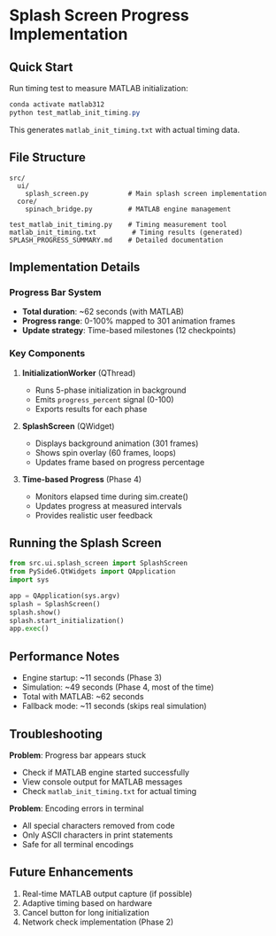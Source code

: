 # Splash Screen Progress Implementation

## Quick Start

Run timing test to measure MATLAB initialization:
```powershell
conda activate matlab312
python test_matlab_init_timing.py
```

This generates `matlab_init_timing.txt` with actual timing data.

## File Structure

```
src/
  ui/
    splash_screen.py          # Main splash screen implementation
  core/
    spinach_bridge.py         # MATLAB engine management

test_matlab_init_timing.py    # Timing measurement tool
matlab_init_timing.txt         # Timing results (generated)
SPLASH_PROGRESS_SUMMARY.md    # Detailed documentation
```

## Implementation Details

### Progress Bar System
- **Total duration**: ~62 seconds (with MATLAB)
- **Progress range**: 0-100% mapped to 301 animation frames
- **Update strategy**: Time-based milestones (12 checkpoints)

### Key Components

1. **InitializationWorker** (QThread)
   - Runs 5-phase initialization in background
   - Emits `progress_percent` signal (0-100)
   - Exports results for each phase

2. **SplashScreen** (QWidget)
   - Displays background animation (301 frames)
   - Shows spin overlay (60 frames, loops)
   - Updates frame based on progress percentage

3. **Time-based Progress** (Phase 4)
   - Monitors elapsed time during sim.create()
   - Updates progress at measured intervals
   - Provides realistic user feedback

## Running the Splash Screen

```python
from src.ui.splash_screen import SplashScreen
from PySide6.QtWidgets import QApplication
import sys

app = QApplication(sys.argv)
splash = SplashScreen()
splash.show()
splash.start_initialization()
app.exec()
```

## Performance Notes

- Engine startup: ~11 seconds (Phase 3)
- Simulation: ~49 seconds (Phase 4, most of the time)
- Total with MATLAB: ~62 seconds
- Fallback mode: ~11 seconds (skips real simulation)

## Troubleshooting

**Problem**: Progress bar appears stuck
- Check if MATLAB engine started successfully
- View console output for MATLAB messages
- Check `matlab_init_timing.txt` for actual timing

**Problem**: Encoding errors in terminal
- All special characters removed from code
- Only ASCII characters in print statements
- Safe for all terminal encodings

## Future Enhancements

1. Real-time MATLAB output capture (if possible)
2. Adaptive timing based on hardware
3. Cancel button for long initialization
4. Network check implementation (Phase 2)
